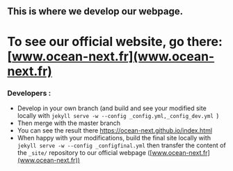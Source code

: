 ## This is where we develop our webpage. 

# To see our official website, go there: [www.ocean-next.fr](www.ocean-next.fr)

### Developers :
* Develop in your own branch (and build and see your modified site locally with ```jekyll serve -w --config _config.yml,_config_dev.yml ```)
* Then merge with the master branch
* You can see the result there https://ocean-next.github.io/index.html
* When happy with your modifications, build the final site locally with ```jekyll serve -w --config _configfinal.yml``` then   transfer the content of the ```_site/``` repository to our official webpage ([www.ocean-next.fr](www.ocean-next.fr))
